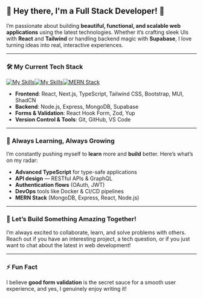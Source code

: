 ## 👋 Hey there, I'm a Full Stack Developer! 🚀

I’m passionate about building **beautiful, functional, and scalable web applications** using the latest technologies. Whether it’s crafting sleek UIs with **React** and **Tailwind** or handling backend magic with **Supabase**, I love turning ideas into real, interactive experiences.

---

### 🛠 My Current Tech Stack

[![My Skills](https://skillicons.dev/icons?i=html,css,js,ts,react,nextjs,tailwind,bootstrap,mui,github)](https://skillicons.dev)[![My Skills](https://skillicons.dev/icons?i=reacthookform,zod,yup,supabase)](https://skillicons.dev)[![MERN Stack](https://skillicons.dev/icons?i=mongodb,express,react,nodejs)](https://skillicons.dev)

- **Frontend**: React, Next.js, TypeScript, Tailwind CSS, Bootstrap, MUI, ShadCN  
- **Backend**: Node.js, Express, MongoDB, Supabase  
- **Forms & Validation**: React Hook Form, Zod, Yup  
- **Version Control & Tools**: Git, GitHub, VS Code  

---

### 🌱 Always Learning, Always Growing

I’m constantly pushing myself to **learn** more and **build** better. Here’s what’s on my radar:

- **Advanced TypeScript** for type-safe applications
- **API design** — RESTful APIs & GraphQL
- **Authentication flows** (OAuth, JWT)
- **DevOps** tools like Docker & CI/CD pipelines
- **MERN Stack** (MongoDB, Express, React, Node.js)  

---

### 🎯 Let’s Build Something Amazing Together!

I’m always excited to collaborate, learn, and solve problems with others. Reach out if you have an interesting project, a tech question, or if you just want to chat about the latest in web development!

---

### ⚡ Fun Fact

I believe **good form validation** is the secret sauce for a smooth user experience, and yes, I genuinely enjoy writing it!


